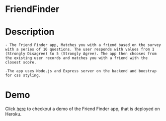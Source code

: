 # FriendFinder
  # Description
    - The Friend Finder app, Matches you with a friend based on the survey with a series of 10 questions. The user responds with values from 1 (Strongly Disagree) to 5 (Strongly Agree). The app then chooses from the existing user records and matches you with a friend with the closest score.
    
    -The app uses Node.js and Express server on the backend and boostrap for css styling.
    
  # Demo
   Click [here](https://secret-island-76490.herokuapp.com/) to checkout a demo of the Friend Finder app, that is deployed on Heroku.
   
   
    

